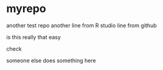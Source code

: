 # myrepo
another test repo
another line from R studio
line from github


is this really that easy

check

someone else does something here
